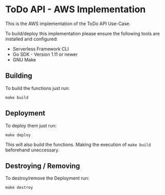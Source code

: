 # ToDo API - AWS Implementation

This is the AWS implementation of the ToDo API Use-Case.

To build/deploy this implementation please ensure the following tools are installed and configured:
- Serverless Framework CLI
- Go SDK - Version 1.11 or newer
- GNU Make

## Building

To build the functions just run:
```
make build
```

## Deployment

To deploy them just run:
```
make deploy
```

This will also build the functions. Making the execution of `make build` beforehand uneccessary.

## Destroying / Removing

To destroy/remove the Deployment run:
```
make destroy
```